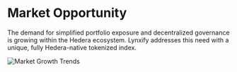 # Market Opportunity

The demand for simplified portfolio exposure and decentralized governance is growing within the Hedera ecosystem. Lynxify addresses this need with a unique, fully Hedera-native tokenized index.

![Market Growth Trends](path/to/market_growth_trends.png) 